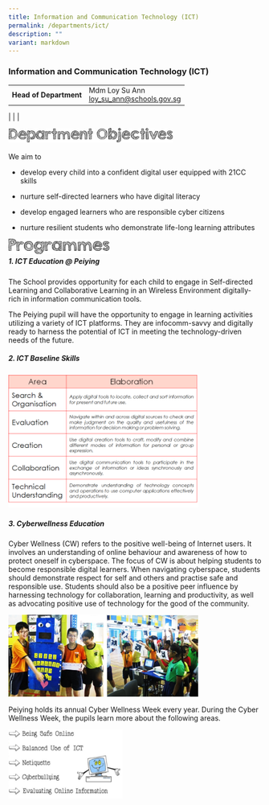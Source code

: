 ```yaml
---
title: Information and Communication Technology (ICT)
permalink: /departments/ict/
description: ""
variant: markdown
---
```

### **Information and Communication Technology (ICT)**

|  |  |
|---|---|
| **Head of Department** | Mdm Loy Su Ann<br>[loy_su_ann@schools.gov.sg](mailto:loy_su_ann@schools.gov.sg) |

|  |  |

<img align="left" style="width:65%" src="/images/department%20objectives.jpg">

<br><br>

We aim to  

*   develop every child into a confident digital user equipped with 21CC skills  

*   nurture self-directed learners who have digital literacy  

*   develop engaged learners who are responsible cyber citizens  
  
*   nurture resilient students who demonstrate life-long learning attributes

<img align="left" style="width:40%" src="/images/programmes.png">

<br>

##### **1. ICT Education @ Peiying**

The School provides opportunity for each child to engage in Self-directed Learning and Collaborative Learning in an Wireless Environment digitally-rich in information communication tools.

The Peiying pupil will have the opportunity to engage in learning activities utilizing a variety of ICT platforms. They are infocomm-savvy and digitally ready to harness the potential of ICT in meeting the technology-driven needs of the future.

##### **2. ICT Baseline Skills**

<img src="/images/ict.png" style="width:75%">

##### **3. Cyberwellness Education**
Cyber Wellness (CW) refers to the positive well-being of Internet users. It involves an understanding of online behaviour and awareness of how to protect oneself in cyberspace. The focus of CW is about helping students to become responsible digital learners. When navigating cyberspace, students should demonstrate respect for self and others and practise safe and responsible use. Students should also be a positive peer influence by harnessing technology for collaboration, learning and productivity, as well as advocating positive use of technology for the good of the community.

<img src="/images/ict1.png" style="width:75%">

Peiying holds its annual Cyber Wellness Week every year. During the Cyber Wellness Week, the pupils learn more about the following areas.

<img src="/images/ict2.jpg" style="width:45%">
